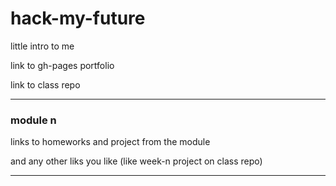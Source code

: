 # hack-my-future

little intro to me

link to gh-pages portfolio

link to class repo

---

### module n

links to homeworks and project from the module

and any other liks you like (like week-n project on class repo)

---
